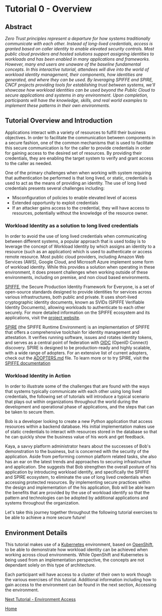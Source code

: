 # Tutorial 0 - Overview

## Abstract

_Zero Trust principles represent a departure for how systems traditionally communicate with each other. Instead of long-lived credentials, access is granted based on caller identity to enable elevated security controls. Most public cloud providers and hosted solutions support assigning identities to workloads and has been enabled in many applications and frameworks. However, many end users are unaware of the baseline fundamental concepts. In this interactive tutorial, attendees will dive into the world of workload identity management, their components, how identities are generated, and where they can be used. By leveraging SPIFFE and SPIRE, CNCF projects providing tools for establishing trust between systems, we'll showcase how workload identities can be used beyond the Public Cloud to secure applications and systems in any environment. Upon completion, participants will have the knowledge, skills, and real world examples to implement these patterns in their own environments._

## Tutorial Overview and Introduction

Applications interact with a variety of resources to fulfill their business objectives. In order to facilitate the communication between components in a secure fashion, one of the common mechanisms that is used to facilitate this secure communication is for the caller to provide credentials in order for gaining access to the desired set of resources. By providing their credentials, they are enabling the target system to verify and grant access to the caller as needed. 

One of the primary challenges when when working with system requiring that authentication be performed is that long lived, or static, credentials is used to act as the means of providing an identity. The use of long lived credentials presents several challenges including:

* Misconfiguration of policies to enable elevated level of access
* Extended opportunity to exploit credentials
* If an attacker gains access to the credential, they will have access to resources, potentially without the knowledge of the resource owner.

### Workload Identity as a solution to long lived credentials

In order to avoid the use of long lived credentials when communicating between different systems, a popular approach that is used today is to leverage the concept of Workload Identity by which assigns an identity to a resource (such as an application) which is used to authenticate or access remote resource. Most public cloud providers, including Amazon Web Services (AWS), Google Cloud, and Microsoft Azure implement some form of workload identity. While this provides a solution when operating in these environment, it does present challenges when working outside of these environments, including on premise, and non cloud based environments.

[SPIFFE](https://spiffe.io), the Secure Production Identity Framework for Everyone, is a set of open-source standards designed to provide identities for services across various infrastructures, both public and private. It uses short-lived cryptographic identity documents, known as SVIDs (SPIFFE Verifiable Identity Documents), allowing workloads to authenticate to each other securely. For more detailed information on the SPIFFE ecosystem and its applications, visit the [project website](https://spiffe.io/).

[SPIRE](https://github.com/spiffe/spire) (the SPIFFE Runtime Environment) is an implementation of SPIFFE that offers a comprehensive toolchain for identity management and attestation. It verifies running software, issues and rotates identity tokens, and serves as a central point of federation with [OIDC](https://openid.net/developers/how-connect-works/) (OpenID Connect) discovery. SPIRE is designed to be production-ready and highly scalable, with a wide range of adopters. For an extensive list of current adopters, check out the [ADOPTERS.md](https://github.com/spiffe/spire/blob/main/ADOPTERS.md) file. To learn more or to try SPIRE, visit the [SPIFFE documentation](https://spiffe.io/docs/latest/try/)

### Workload Identity in Action

In order to illustrate some of the challenges that are found with the ways that systems typically communicate with each other using long lived credentials, the following set of tutorials will introduce a typical scenario that plays out within organizations throughout the world during the development and operational phase of applications, and the steps that can be taken to secure them.

Bob is a developer looking to create a new Python application that access resources within a backend database. His initial implementation makes use of static credentials to interact with resources stored in the database so that he can quickly show the business value of his work and get feedback.

Kaya, a savvy platform administrator hears about the successes of Bob's demonstration to the business, but is concerned with the security of the application. Aside from performing common platform related tasks, she also has an ear on the latest trends and approaches to securing infrastructure and application. She suggests that Bob strengthen the overall posture of his application by introducing workload identify, and specifically the SPIFFE and SPIRE ecosystem, to eliminate the use of long lived credentials when accessing protected resources. By implementing secure practices within the design and implementation of the his application, Bob will be able learn the benefits that are provided by the use of workload identify so that the pattern and technologies can be adopted by additional applications and systems throughout the organization.

Let's take this journey together throughout the following tutorial exercises to be able to achieve a more secure future!

## Environment Details

This tutorial makes use of a [Kubernetes](https://kubernetes.io) environment, based on [OpenShift](https://www.redhat.com/en/technologies/cloud-computing/openshift), to be able to demonstrate how workload identity can be achieved when working across cloud environments. While OpenShift and Kubernetes is being used from an implementation perspective, the concepts are not dependant solely on this type of architecture.

Each participant will have access to a cluster of their own to work though the various exercises of this tutorial. Additional information including how to gain access to the environment can be found in the next section, Accessing the environment.

[Next Tutorial - Environment Access](tutorial1.md)

[Home](../README.md)
